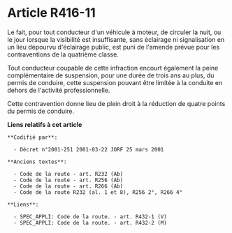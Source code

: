 # Article R416-11

Le fait, pour tout conducteur d'un véhicule à moteur, de circuler la nuit, ou le jour lorsque la visibilité est insuffisante,
sans éclairage ni signalisation en un lieu dépourvu d'éclairage public, est puni de l'amende prévue pour les contraventions
de la quatrième classe.

Tout conducteur coupable de cette infraction encourt également la peine complémentaire de suspension, pour une durée de trois
ans au plus, du permis de conduire, cette suspension pouvant être limitée à la conduite en dehors de l'activité
professionnelle.

Cette contravention donne lieu de plein droit à la réduction de quatre points du permis de conduire.

**Liens relatifs à cet article**

	**Codifié par**:

	  - Décret n°2001-251 2001-03-22 JORF 25 mars 2001

	**Anciens textes**:

	  - Code de la route - art. R232 (Ab)
	  - Code de la route - art. R256 (Ab)
	  - Code de la route - art. R266 (Ab)
	  - Code de la route R232 (al. 1 et 8), R256 2°, R266 4°

	**Liens**:

	  - SPEC_APPLI: Code de la route. - art. R432-1 (V)
	  - SPEC_APPLI: Code de la route. - art. R432-2 (M)
